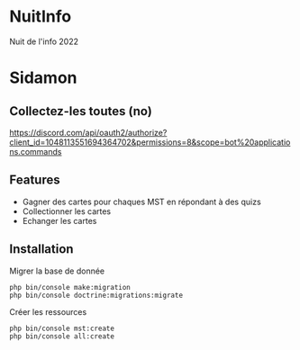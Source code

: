 # NuitInfo
Nuit de l'info 2022

# Sidamon
## Collectez-les toutes (no)

https://discord.com/api/oauth2/authorize?client_id=1048113551694364702&permissions=8&scope=bot%20applications.commands

## Features

- Gagner des cartes pour chaques MST en répondant à des quizs
- Collectionner les cartes
- Echanger les cartes

## Installation

Migrer la base de donnée
```
php bin/console make:migration
php bin/console doctrine:migrations:migrate
```

Créer les ressources
```
php bin/console mst:create
php bin/console all:create
```
